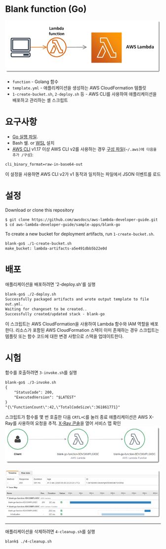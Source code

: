 # Blank function (Go)
![아키텍처](/Images/aws/Lambda/sample-blank-go.png)

- `function` - Golang 함수
- `template.yml` - 애플리케이션을 생성하는 AWS CloudFormation 템플릿
- `1-create-bucket.sh`, `2-deploy.sh` 등 - AWS CLI를 사용하여 애플리케이션을 배포하고 관리하는 셸 스크립트

# 요구사항
- [Go 실행 파일](https://golang.org/dl/).
- Bash 쉘. or [WSL](https://docs.microsoft.com/en-us/windows/wsl/install-win10) 설치
- [AWS CLI](https://docs.aws.amazon.com/cli/latest/userguide/cli-chap-install.html) v1.17 이상
AWS CLI v2를 사용하는 경우 [구성 파일](https://docs.aws.amazon.com/cli/latest/userguide/cli-configure-files.html)(`~/.aws)에 다음을 추가 /구성`):
````
cli_binary_format=raw-in-base64-out
````
이 설정을 사용하면 AWS CLI v2가 v1 동작과 일치하는 파일에서 JSON 이벤트를 로드
# 설정
Download or clone this repository
```
$ git clone https://github.com/awsdocs/aws-lambda-developer-guide.git
$ cd aws-lambda-developer-guide/sample-apps/blank-go
```
To create a new bucket for deployment artifacts, run `1-create-bucket.sh`.
```
blank-go$ ./1-create-bucket.sh
make_bucket: lambda-artifacts-a5e491dbb5b22e0d
```

# 배포
애플리케이션을 배포하려면 '2-deploy.sh'를 실행
```
blank-go$ ./2-deploy.sh
Successfully packaged artifacts and wrote output template to file out.yml.
Waiting for changeset to be created..
Successfully created/updated stack - blank-go
```
이 스크립트는 AWS CloudFormation을 사용하여 Lambda 함수와 IAM 역할을 배포한다. 리소스가 포함된 AWS CloudFormation 스택이 이미 존재하는 경우 스크립트는 템플릿 또는 함수 코드에 대한 변경 사항으로 스택을 업데이트한다.
# 시험
함수를 호출하려면 `3-invoke.sh`를 실행
```
blank-go$ ./3-invoke.sh
{
    "StatusCode": 200,
    "ExecutedVersion": "$LATEST"
}
"{\"FunctionCount\":42,\"TotalCodeSize\":361861771}"
```
스크립트가 함수를 몇 번 호출한 다음 `CRTL+C`를 눌러 종료
애플리케이션은 AWS X-Ray를 사용하여 요청을 추적. [X-Ray 콘솔](https://console.aws.amazon.com/xray/home#/service-map)을 열어 서비스 맵 확인
![서비스 맵](/Images/aws/Lambda/blank-go-servicemap.png)


![추적](/Images/aws/Lambda/blank-go-trace.png)

***
애플리케이션을 삭제하려면 `4-cleanup.sh`를 실행
```
blank$ ./4-cleanup.sh
```